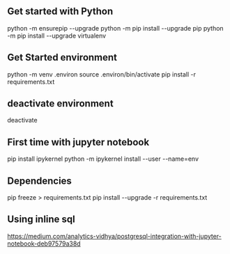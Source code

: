 ## Get started with Python

python -m ensurepip --upgrade
python -m pip install --upgrade pip
python -m pip install --upgrade virtualenv

## Get Started environment

python -m venv .environ
source .environ/bin/activate
pip install -r requirements.txt

## deactivate environment

deactivate

## First time with jupyter notebook

pip install ipykernel
python -m ipykernel install --user --name=env

## Dependencies

pip freeze > requirements.txt
pip install --upgrade -r requirements.txt

## Using inline sql

https://medium.com/analytics-vidhya/postgresql-integration-with-jupyter-notebook-deb97579a38d
